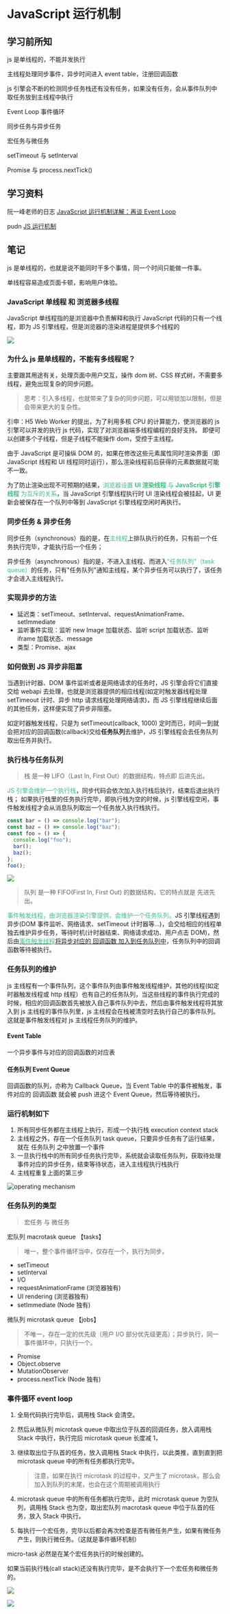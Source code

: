# JavaScript 运行机制

## 学习前所知

js 是单线程的，不能并发执行

主线程处理同步事件，异步时间进入 event table，注册回调函数

js 引擎会不断的检测同步任务栈还有没有任务，如果没有任务，会从事件队列中取任务放到主线程中执行

Event Loop 事件循环

同步任务与异步任务

宏任务与微任务

setTimeout 与 setInterval

Promise 与 process.nextTick()

## 学习资料

阮一峰老师的日志 [JavaScript 运行机制详解：再谈 Event Loop](https://www.ruanyifeng.com/blog/2014/10/event-loop.html)

pudn [JS 运行机制](https://www.pudn.com/news/630dda0288df2007aaf55343.html)

## 笔记

js 是单线程的，也就是说不能同时干多个事情，同一个时间只能做一件事。

单线程容易造成页面卡顿，影响用户体验。

### JavaScript 单线程 和 浏览器多线程

JavaScript 单线程指的是浏览器中负责解释和执行 JavaScript 代码的只有一个线程，即为 JS 引擎线程，但是浏览器的渲染进程是提供多个线程的

![](../_images/browser-process.png)

### 为什么 js 是单线程的，不能有多线程呢？

主要跟其用途有关，处理页面中用户交互，操作 dom 树、CSS 样式树，不需要多线程，避免出现复杂的同步问题。

> 思考：引入多线程，也就带来了复杂的同步问题，可以用锁加以限制，但是会带来更大的复杂性。

引申：H5 Web Worker 的提出，为了利用多核 CPU 的计算能力，使浏览器的 js 引擎可以并发的执行 js 代码，实现了对浏览器端多线程编程的良好支持。
即便可以创建多个子线程，但是子线程不能操作 dom，受控于主线程。

由于 JavaScript 是可操纵 DOM 的，如果在修改这些元素属性同时渲染界面（即 JavaScript 线程和 UI 线程同时运行），那么渲染线程前后获得的元素数据就可能不一致。

为了防止渲染出现不可预期的结果，<span style="color:#42b983">浏览器设置 <b>UI 渲染线程</b> 与 <b>JavaScript 引擎线程</b> 为互斥的关系</span>，当 JavaScript 引擎线程执行时 UI 渲染线程会被挂起，UI 更新会被保存在一个队列中等到 JavaScript 引擎线程空闲时再执行。

### 同步任务 & 异步任务

同步任务（synchronous）指的是，在<span style="color:#42b983">主线程</span>上排队执行的任务，只有前一个任务执行完毕，才能执行后一个任务；

异步任务（asynchronous）指的是，不进入主线程、而进入<span style="color:#42b983">"任务队列"（task queue）</span>的任务，只有"任务队列"通知主线程，某个异步任务可以执行了，该任务才会进入主线程执行。

### 实现异步的方法

- 延迟类：setTimeout、setInterval、requestAnimationFrame、setImmediate
- 监听事件实现：监听 new Image 加载状态、监听 script 加载状态、监听 iframe 加载状态、message
- 类型：Promise、ajax

### 如何做到 JS 异步非阻塞

当遇到计时器、DOM 事件监听或者是网络请求的任务时，JS 引擎会将它们直接交给 webapi 去处理，也就是浏览器提供的相应线程(如定时触发器线程处理 setTimeout 计时、异步 http 请求线程处理网络请求)，而 JS 引擎线程继续后面的其他任务，这样便实现了异步非阻塞。

如定时器触发线程，只是为 setTimeout(callback, 1000) 定时而已，时间一到就会把对应的回调函数(callback)交给<b>任务队列</b>去维护，JS 引擎线程会去任务队列取出任务并执行。

### 执行栈与任务队列

> 栈 是一种 LIFO（Last In, First Out）的数据结构，特点即 后进先出。

<span style="color:#42b983">JS 引擎会维护一个执行栈</span>，同步代码会依次加入执行栈后执行，结束后退出执行栈；
如果执行栈里的任务执行完毕，即执行栈为空的时候，js 引擎线程空闲，事件触发线程才会从消息队列取出一个任务放入执行栈执行。

```js
const bar = () => console.log("bar");
const baz = () => console.log("baz");
const foo = () => {
  console.log("foo");
  bar();
  baz();
};
foo();
```

![](../_images/stack-process.png)

> 队列 是一种 FIFO(First In, First Out) 的数据结构，它的特点就是 先进先出。

<span style="color:#42b983">事件触发线程，由浏览器渲染引擎提供，会维护一个任务队列。</span>JS 引擎线程遇到异步(DOM 事件监听、网络请求、setTimeout 计时器等...)，会交给相应的线程单独去维护异步任务，等待时机(计时器结束、网络请求成功、用户点击 DOM)，然后由<u><span style="color:#42b983">事件触发线程</span>将异步对应的 回调函数 加入到任务队列中</u>，任务队列中的回调函数等待被执行。

### 任务队列的维护

js 主线程有一个事件队列，这个事件队列由事件触发线程维护，其他的线程(如定时器触发线程或 http 线程）也有自己的任务队列，当这些线程的事件执行完成的时候，相应的回调函数首先被放入自己事件队列中去，然后由事件触发线程将其放入到 js 主线程的事件队列里，js 主线程会在栈被清空时去执行自己的事件队列。这就是事件触发线程对 js 主线程任务队列的维护。

#### Event Table

一个异步事件与对应的回调函数的对应表

#### 任务队列 Event Queue

回调函数的队列，亦称为 Callback Queue，当 Event Table 中的事件被触发，事件对应的 回调函数 就会被 push 进这个 Event Queue，然后等待被执行。

### 运行机制如下

1. 所有同步任务都在主线程上执行，形成一个执行栈 execution context stack
2. 主线程之外，存在一个任务队列 task queue，只要异步任务有了运行结果，就在 任务队列 之中放置一个事件
3. 一旦执行栈中的所有同步任务执行完毕，系统就会读取任务队列，获取待处理事件对应的异步任务，结束等待状态，进入主线程执行栈执行
4. 主线程重复上面的第三步

![operating mechanism](../_images/operating-mechanism.jpeg)

### 任务队列的类型

> 宏任务 与 微任务

宏队列 macrotask queue 【tasks】

> 唯一，整个事件循环当中，仅存在一个，执行为同步。

- setTimeout
- setInterval
- I/O
- requestAnimationFrame (浏览器独有)
- UI rendering (浏览器独有)
- setImmediate (Node 独有)

微队列 microtask queue 【jobs】

> 不唯一，存在一定的优先级（用户 I/O 部分优先级更高）；异步执行，同一事件循环中，只执行一个。

- Promise
- Object.observe
- MutationObserver
- process.nextTick (Node 独有)

### 事件循环 event loop

1. 全局代码执行完毕后，调用栈 Stack 会清空。
2. 然后从微队列 microtask queue 中取出位于队首的回调任务，放入调用栈 Stack 中执行，执行完后 microtask queue 长度减 1，
3. 继续取出位于队首的任务，放入调用栈 Stack 中执行，以此类推，直到直到把 microtask queue 中的所有任务都执行完毕。

   > 注意，如果在执行 microtask 的过程中，又产生了 microtask，那么会加入到队列的末尾，也会在这个周期被调用执行

4. microtask queue 中的所有任务都执行完毕，此时 microtask queue 为空队列，调用栈 Stack 也为空，取出宏队列 macrotask queue 中位于队首的任务，放入 Stack 中执行。
5. 每执行一个宏任务，完毕以后都会再次检查是否有微任务产生，如果有微任务产生，则执行微任务。（这就是事件循环机制）

micro-task 必然是在某个宏任务执行的时候创建的。

如果当前执行栈(call stack)还没有执行完毕，是不会执行下一个宏任务和微任务的。

![](../_images/event-loop.png)

![](../_images/macro-micro-tasks.jpeg)
